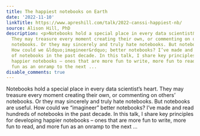 ```yaml
---
title: The happiest notebooks on Earth
date: '2022-11-10'
linkTitle: https://www.apreshill.com/talk/2022-canssi-happiest-nb/
source: Alison Hill, PhD
description: <p>Notebooks hold a special place in every data scientist&rsquo;s heart.
  They may treasure every moment creating their own, or commenting on others&rsquo;
  notebooks. Or they may sincerely and truly hate notebooks. But notebooks are useful.
  How could we &ldquo;imagineer&rdquo; better notebooks? I’ve made and read hundreds
  of notebooks in the past decade. In this talk, I share key principles for developing
  happier notebooks – ones that are more fun to write, more fun to read, and more
  fun as an onramp to the next ...
disable_comments: true
---
```

<p>Notebooks hold a special place in every data scientist&rsquo;s heart. They may treasure every moment creating their own, or commenting on others&rsquo; notebooks. Or they may sincerely and truly hate notebooks. But notebooks are useful. How could we &ldquo;imagineer&rdquo; better notebooks? I’ve made and read hundreds of notebooks in the past decade. In this talk, I share key principles for developing happier notebooks – ones that are more fun to write, more fun to read, and more fun as an onramp to the next ...